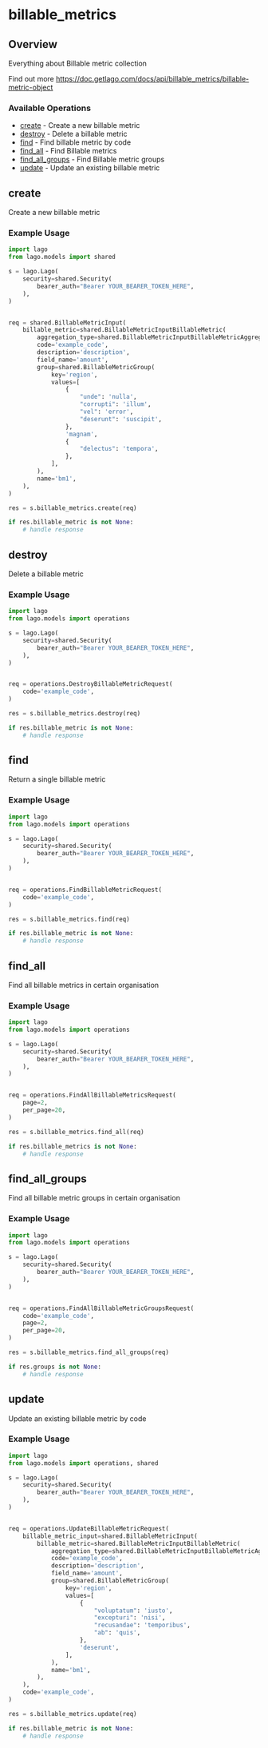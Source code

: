 # billable_metrics

## Overview

Everything about Billable metric collection

Find out more
<https://doc.getlago.com/docs/api/billable_metrics/billable-metric-object>
### Available Operations

* [create](#create) - Create a new billable metric
* [destroy](#destroy) - Delete a billable metric
* [find](#find) - Find billable metric by code
* [find_all](#find_all) - Find Billable metrics
* [find_all_groups](#find_all_groups) - Find Billable metric groups
* [update](#update) - Update an existing billable metric

## create

Create a new billable metric

### Example Usage

```python
import lago
from lago.models import shared

s = lago.Lago(
    security=shared.Security(
        bearer_auth="Bearer YOUR_BEARER_TOKEN_HERE",
    ),
)


req = shared.BillableMetricInput(
    billable_metric=shared.BillableMetricInputBillableMetric(
        aggregation_type=shared.BillableMetricInputBillableMetricAggregationTypeEnum.MAX_AGG,
        code='example_code',
        description='description',
        field_name='amount',
        group=shared.BillableMetricGroup(
            key='region',
            values=[
                {
                    "unde": 'nulla',
                    "corrupti": 'illum',
                    "vel": 'error',
                    "deserunt": 'suscipit',
                },
                'magnam',
                {
                    "delectus": 'tempora',
                },
            ],
        ),
        name='bm1',
    ),
)

res = s.billable_metrics.create(req)

if res.billable_metric is not None:
    # handle response
```

## destroy

Delete a billable metric

### Example Usage

```python
import lago
from lago.models import operations

s = lago.Lago(
    security=shared.Security(
        bearer_auth="Bearer YOUR_BEARER_TOKEN_HERE",
    ),
)


req = operations.DestroyBillableMetricRequest(
    code='example_code',
)

res = s.billable_metrics.destroy(req)

if res.billable_metric is not None:
    # handle response
```

## find

Return a single billable metric

### Example Usage

```python
import lago
from lago.models import operations

s = lago.Lago(
    security=shared.Security(
        bearer_auth="Bearer YOUR_BEARER_TOKEN_HERE",
    ),
)


req = operations.FindBillableMetricRequest(
    code='example_code',
)

res = s.billable_metrics.find(req)

if res.billable_metric is not None:
    # handle response
```

## find_all

Find all billable metrics in certain organisation

### Example Usage

```python
import lago
from lago.models import operations

s = lago.Lago(
    security=shared.Security(
        bearer_auth="Bearer YOUR_BEARER_TOKEN_HERE",
    ),
)


req = operations.FindAllBillableMetricsRequest(
    page=2,
    per_page=20,
)

res = s.billable_metrics.find_all(req)

if res.billable_metrics is not None:
    # handle response
```

## find_all_groups

Find all billable metric groups in certain organisation

### Example Usage

```python
import lago
from lago.models import operations

s = lago.Lago(
    security=shared.Security(
        bearer_auth="Bearer YOUR_BEARER_TOKEN_HERE",
    ),
)


req = operations.FindAllBillableMetricGroupsRequest(
    code='example_code',
    page=2,
    per_page=20,
)

res = s.billable_metrics.find_all_groups(req)

if res.groups is not None:
    # handle response
```

## update

Update an existing billable metric by code

### Example Usage

```python
import lago
from lago.models import operations, shared

s = lago.Lago(
    security=shared.Security(
        bearer_auth="Bearer YOUR_BEARER_TOKEN_HERE",
    ),
)


req = operations.UpdateBillableMetricRequest(
    billable_metric_input=shared.BillableMetricInput(
        billable_metric=shared.BillableMetricInputBillableMetric(
            aggregation_type=shared.BillableMetricInputBillableMetricAggregationTypeEnum.SUM_AGG,
            code='example_code',
            description='description',
            field_name='amount',
            group=shared.BillableMetricGroup(
                key='region',
                values=[
                    {
                        "voluptatum": 'iusto',
                        "excepturi": 'nisi',
                        "recusandae": 'temporibus',
                        "ab": 'quis',
                    },
                    'deserunt',
                ],
            ),
            name='bm1',
        ),
    ),
    code='example_code',
)

res = s.billable_metrics.update(req)

if res.billable_metric is not None:
    # handle response
```
